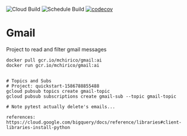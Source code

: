 ![Cloud Build](https://github.com/mchirico/gmail/workflows/Cloud%20Build/badge.svg?branch=master)
![Schedule Build](https://github.com/mchirico/gmail/workflows/Schedule%20Build/badge.svg)
[![codecov](https://codecov.io/gh/mchirico/gmail/branch/master/graph/badge.svg)](https://codecov.io/gh/mchirico/gmail)
# Gmail

Project to read and filter gmail messages

```
docker pull gcr.io/mchirico/gmail:ai
docker run gcr.io/mchirico/gmail:ai


# Topics and Subs
# Project: quickstart-1586788855488
gcloud pubsub topics create gmail-topic
gcloud pubsub subscriptions create gmail-sub --topic gmail-topic

# Note pytest actually delete's emails...

references:
https://cloud.google.com/bigquery/docs/reference/libraries#client-libraries-install-python

```


